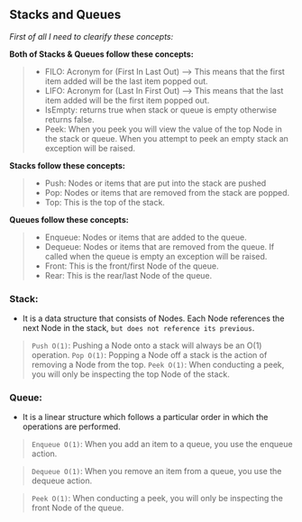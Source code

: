 ## Stacks and Queues

*First of all I need to clearify these concepts:*

**Both of Stacks & Queues follow these concepts:**
> - FILO: Acronym for (First In Last Out) --> This means that the first item added will be the last item popped out.
> - LIFO: Acronym for (Last In First Out) --> This means that the last item added will be the first item popped out.
> - IsEmpty: returns true when stack or queue is empty otherwise returns false.
> - Peek: When you peek you will view the value of the top Node in the stack or queue. When you attempt to peek an empty stack an exception will be raised.

**Stacks follow these concepts:**
> - Push: Nodes or items that are put into the stack are pushed
> - Pop: Nodes or items that are removed from the stack are popped. 
> - Top: This is the top of the stack.

**Queues follow these concepts:**
> - Enqueue: Nodes or items that are added to the queue.
> - Dequeue: Nodes or items that are removed from the queue. If called when the queue is empty an exception will be raised.
> - Front: This is the front/first Node of the queue.
> - Rear: This is the rear/last Node of the queue.


### Stack: 
- It is a data structure that consists of Nodes. Each Node references the next Node in the stack, `but does not reference its previous`.
> `Push O(1)`: Pushing a Node onto a stack will always be an O(1) operation.
> `Pop O(1)`: Popping a Node off a stack is the action of removing a Node from the top.
> `Peek O(1)`: When conducting a peek, you will only be inspecting the top Node of the stack.


### Queue:
- It is a linear structure which follows a particular order in which the operations are performed.
> `Enqueue O(1)`: When you add an item to a queue, you use the enqueue action.

> `Dequeue O(1)`: When you remove an item from a queue, you use the dequeue action.

> `Peek O(1)`: When conducting a peek, you will only be inspecting the front Node of the queue.
